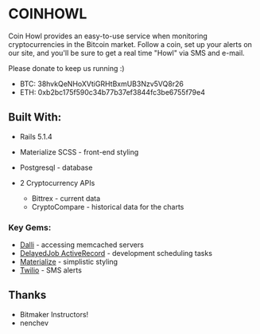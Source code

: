 # COINHOWL

Coin Howl provides an easy-to-use service when monitoring cryptocurrencies in the Bitcoin market. Follow a coin, set up your alerts on our site, and you'll be sure to get a real time "Howl" via SMS and e-mail.

Please donate to keep us running :) 

* BTC: 38hvkQeNHoXVtiGRHtBxmUB3Nzv5VQ8r26 
* ETH: 0xb2bc175f590c34b77b37ef3844fc3be6755f79e4

## Built With:

* Rails 5.1.4

* Materialize SCSS - front-end styling

* Postgresql - database

* 2 Cryptocurrency APIs
    * Bittrex - current data
    * CryptoCompare - historical data for the charts 

### Key Gems:

* [Dalli](https://github.com/petergoldstein/dalli) - accessing memcached servers
* [DelayedJob ActiveRecord](https://github.com/collectiveidea/delayed_job_active_record/tree/v4.1.2) - development scheduling tasks
* [Materialize](https://github.com/mkhairi/materialize-sass) - simplistic styling
* [Twilio](https://github.com/twilio/twilio-ruby) - SMS alerts

## Thanks
* Bitmaker Instructors!
* nenchev